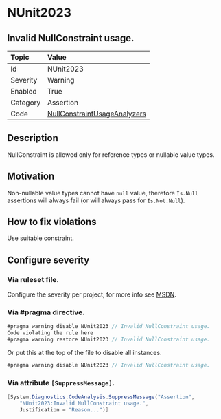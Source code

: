 # NUnit2023
## Invalid NullConstraint usage.

| Topic    | Value
| :--      | :--
| Id       | NUnit2023
| Severity | Warning
| Enabled  | True
| Category | Assertion
| Code     | [NullConstraintUsageAnalyzers](https://github.com/nunit/nunit.analyzers/blob/master/src/nunit.analyzers/NullConstraintUsage/NullConstraintUsageAnalyzers.cs)


## Description

NullConstraint is allowed only for reference types or nullable value types.

## Motivation

Non-nullable value types cannot have `null` value, therefore `Is.Null` assertions will always fail (or will always pass for `Is.Not.Null`).

## How to fix violations

Use suitable constraint.

<!-- start generated config severity -->
## Configure severity

### Via ruleset file.

Configure the severity per project, for more info see [MSDN](https://msdn.microsoft.com/en-us/library/dd264949.aspx).

### Via #pragma directive.
```C#
#pragma warning disable NUnit2023 // Invalid NullConstraint usage.
Code violating the rule here
#pragma warning restore NUnit2023 // Invalid NullConstraint usage.
```

Or put this at the top of the file to disable all instances.
```C#
#pragma warning disable NUnit2023 // Invalid NullConstraint usage.
```

### Via attribute `[SuppressMessage]`.

```C#
[System.Diagnostics.CodeAnalysis.SuppressMessage("Assertion", 
    "NUnit2023:Invalid NullConstraint usage.",
    Justification = "Reason...")]
```
<!-- end generated config severity -->
